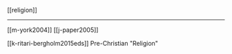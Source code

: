 [[religion]]

---

[[m-york2004]]
[[j-paper2005]]


[[k-ritari-bergholm2015eds]] Pre-Christian "Religion"